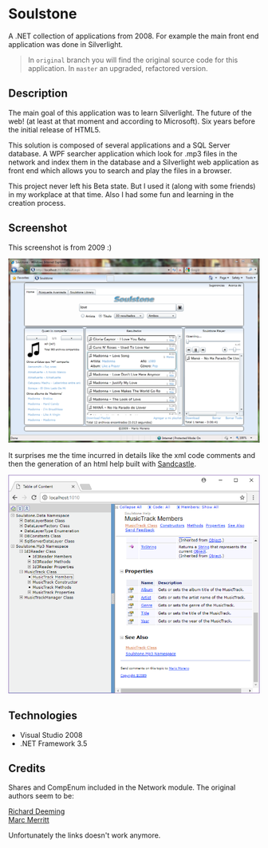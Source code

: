 # Soulstone

A .NET collection of applications from 2008. For example the main front end application was done in Silverlight.


> In `original` branch you will find the original source code for this application. In `master` an upgraded, refactored version.

## Description 

The main goal of this application was to learn Silverlight. The future of the web! (at least at that moment and according to Microsoft). Six years before the initial release of HTML5.

This solution is composed of several applications and a SQL Server database. A WPF searcher application which look for .mp3 files in the network and index them in the database and a Silverlight web application as front end which allows you to search and play the files in a browser.

This project never left his Beta state. But I used it (along with some friends) in my workplace at that time. Also I had some fun and learning in the creation process.

## Screenshot

This screenshot is from 2009 :)

![screenshot](https://raw.githubusercontent.com/mamcer/soulstone/master/doc/screenshot.png)

It surprises me the time incurred in details like the xml code comments and then the generation of an html help built with [Sandcastle](https://github.com/EWSoftware/SHFB).

![help](https://raw.githubusercontent.com/mamcer/soulstone/master/doc/soulstone-help.png)

## Technologies

- Visual Studio 2008
- .NET Framework 3.5

## Credits

Shares and CompEnum included in the Network module. The original authors seem to be:

[Richard Deeming](http://www.codeproject.com/script/profile/whos_who.asp?id=34187)  
[Marc Merritt](http://www.thecodeproject.com/script/profile/whos_who.asp?id=2851)

Unfortunately the links doesn't work anymore.
